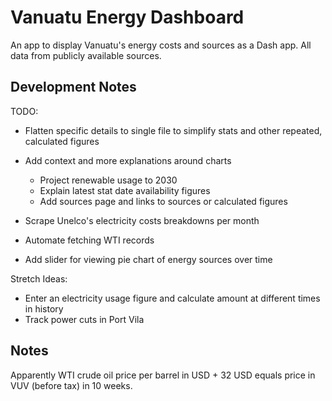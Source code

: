 # Vanuatu Energy Dashboard

An app to display Vanuatu's energy costs and sources as a Dash app.
All data from publicly available sources.

## Development Notes

TODO:
- Flatten specific details to single file to simplify stats and other repeated, calculated figures
- Add context and more explanations around charts
  - Project renewable usage to 2030
  - Explain latest stat date availability figures
  - Add sources page and links to sources or calculated figures

- Scrape Unelco's electricity costs breakdowns per month
- Automate fetching WTI records
- Add slider for viewing pie chart of energy sources over time

Stretch Ideas:
- Enter an electricity usage figure and calculate amount at different times in history
- Track power cuts in Port Vila

## Notes

Apparently WTI crude oil price per barrel in USD + 32 USD equals price in VUV (before tax) in 10 weeks.